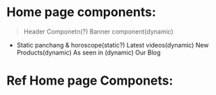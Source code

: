 # Home page components:
> Header Componetn(?)
Banner component(dynamic)
- Static panchang & horoscope(static?)
Latest videos(dynamic)
New Products(dynamic)
As seen in (dynamic)
Our Blog






# Ref Home page Componets:
